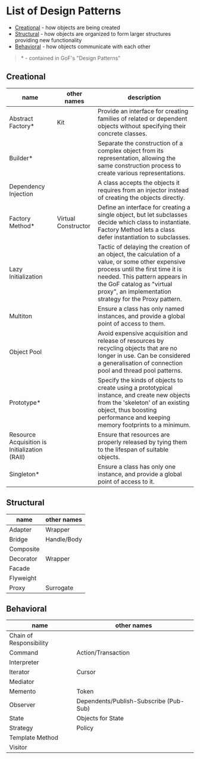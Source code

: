 # List of Design Patterns

* [Creational](#creational) - how objects are being created
* [Structural](#structural) - how objects are organized to form larger structures providing new functionality
* [Behavioral](#behavioral) - how objects communicate with each other

> \* - contained in GoF's "Design Patterns"

## Creational

| name | other names | description |
|----|----|----|
| Abstract Factory* | Kit | Provide an interface for creating families of related or dependent objects without specifying their concrete classes. |
| Builder* | | Separate the construction of a complex object from its representation, allowing the same construction process to create various representations. |
| Dependency Injection | | A class accepts the objects it requires from an injector instead of creating the objects directly. |
| Factory Method* | Virtual Constructor | Define an interface for creating a single object, but let subclasses decide which class to instantiate. Factory Method lets a class defer instantiation to subclasses. |
| Lazy Initialization | | Tactic of delaying the creation of an object, the calculation of a value, or some other expensive process until the first time it is needed. This pattern appears in the GoF catalog as "virtual proxy", an implementation strategy for the Proxy pattern. |
| Multiton | | Ensure a class has only named instances, and provide a global point of access to them. |
| Object Pool | | Avoid expensive acquisition and release of resources by recycling objects that are no longer in use. Can be considered a generalisation of connection pool and thread pool patterns. |
| Prototype* | | Specify the kinds of objects to create using a prototypical instance, and create new objects from the 'skeleton' of an existing object, thus boosting performance and keeping memory footprints to a minimum. |
| Resource Acquisition is Initialization (RAII) | | Ensure that resources are properly released by tying them to the lifespan of suitable objects. |
| Singleton* | | Ensure a class has only one instance, and provide a global point of access to it. |

## Structural

| name | other names |
|----|----|
| Adapter | Wrapper |
| Bridge | Handle/Body |
| Composite | |
| Decorator | Wrapper |
| Facade | |
| Flyweight | |
| Proxy | Surrogate |

## Behavioral

| name | other names |
|----|----|
| Chain of Responsibility | |
| Command | Action/Transaction |
| Interpreter | |
| Iterator | Cursor |
| Mediator | |
| Memento | Token |
| Observer | Dependents/Publish-Subscribe (Pub-Sub) |
| State | Objects for State |
| Strategy | Policy |
| Template Method | |
| Visitor | |